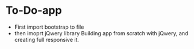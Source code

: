 # To-Do-app
* First import bootstrap to file
* then imoprt jQwery library
Building app from scratch with jQwery, and creating full responsive it. 
